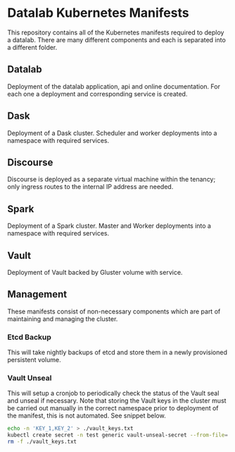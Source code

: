 # Datalab Kubernetes Manifests

This repository contains all of the Kubernetes manifests required to deploy a datalab. There are many different components and each is separated into a different folder.

## Datalab

Deployment of the datalab application, api and online documentation. For each one a deployment and corresponding service is created.

## Dask

Deployment of a Dask cluster. Scheduler and worker deployments into a namespace with
required services.

## Discourse

Discourse is deployed as a separate virtual machine within the tenancy; only ingress
routes to the internal IP address are needed.

## Spark

Deployment of a Spark cluster. Master and Worker deployments into a namespace with required services.

## Vault

Deployment of Vault backed by Gluster volume with service.

## Management

These manifests consist of non-necessary components which are part of maintaining and managing the cluster.

### Etcd Backup

This will take nightly backups of etcd and store them in a newly provisioned persistent volume.

### Vault Unseal

This will setup a cronjob to periodically check the status of the Vault seal and unseal if necessary. Note that storing the Vault keys in the cluster must be
carried out manually in the correct namespace prior to deployment of the manifest, this is not automated. See snippet below.

```bash
echo -n 'KEY_1,KEY_2' > ./vault_keys.txt
kubectl create secret -n test generic vault-unseal-secret --from-file=./vault_keys.txt
rm -f ./vault_keys.txt
```
